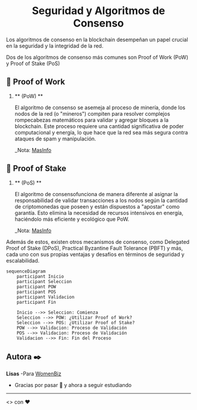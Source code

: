 <h1 align = "center">
  Seguridad y Algoritmos de Consenso
</h1>

Los algoritmos de consenso en la blockchain desempeñan un papel crucial en la seguridad y la integridad de la red. 

Dos de los algoritmos de consenso más comunes son Proof of Work (PoW) y Proof of Stake (PoS)

## 🚀 Proof of Work 
1. ** (PoW) **

    El algoritmo de consenso se asemeja al proceso de minería, donde los nodos de la red (o "mineros") compiten para resolver complejos rompecabezas matemáticos para validar y agregar bloques a la blockchain. Este proceso requiere una cantidad significativa de poder computacional y energía, lo que hace que la red sea más segura contra ataques de spam y manipulación.


    _Nota: [MasInfo](https://es.wikipedia.org/wiki/Prueba_de_trabajo_(algoritmo_de_consenso_distribuido))

## 🚀 Proof of Stake 
1. ** (PoS) **

   El algoritmo de consensofunciona de manera diferente al asignar la responsabilidad de validar transacciones a los nodos según la cantidad de criptomonedas que poseen y están dispuestos a "apostar" como garantía. Esto elimina la necesidad de recursos intensivos en energía, haciéndolo más eficiente y ecológico que PoW. 

    _Nota: [MasInfo](https://es.wikipedia.org/wiki/Prueba_de_apuesta)

Además de estos, existen otros mecanismos de consenso, como Delegated Proof of Stake (DPoS), Practical Byzantine Fault Tolerance (PBFT) y más, cada uno con sus propias ventajas y desafíos en términos de seguridad y escalabilidad.

```mermaid
sequenceDiagram
    participant Inicio
    participant Seleccion
    participant POW
    participant POS
    participant Validacion
    participant Fin
    
    Inicio -->> Seleccion: Comienza
    Seleccion -->> POW: ¿Utilizar Proof of Work?
    Seleccion -->> POS: ¿Utilizar Proof of Stake?
    POW -->> Validacion: Proceso de Validación
    POS -->> Validacion: Proceso de Validación
    Validacion -->> Fin: Fin del Proceso
```

## Autora ✒️
**Lisas** -Para [WomenBiz](https://hiwomenbiz.com/)

* Gracias por pasar 📢 y ahora a seguir estudiando

---

<> con ❤️

